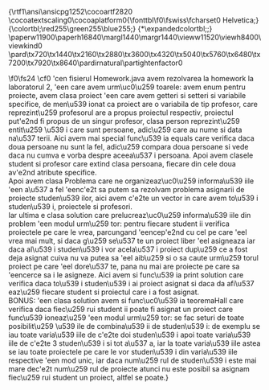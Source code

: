 {\rtf1\ansi\ansicpg1252\cocoartf2820
\cocoatextscaling0\cocoaplatform0{\fonttbl\f0\fswiss\fcharset0 Helvetica;}
{\colortbl;\red255\green255\blue255;}
{\*\expandedcolortbl;;}
\paperw11900\paperh16840\margl1440\margr1440\vieww11520\viewh8400\viewkind0
\pard\tx720\tx1440\tx2160\tx2880\tx3600\tx4320\tx5040\tx5760\tx6480\tx7200\tx7920\tx8640\pardirnatural\partightenfactor0

\f0\fs24 \cf0 \'cen fisierul Homework.java avem rezolvarea la homework la laboratorul 2, \'een care avem urm\uc0\u259 toarele: avem enum pentru proiecte, avem clasa proiect \'een care avem getteri si setteri si variabile specifice, de men\u539 ionat ca proiect are o variabila de tip profesor, care reprezint\u259  profesorul are a propus proiectul respectiv, proiectul put\'e2nd fi propus de un singur profesor, clasa person reprezint\u259  entit\u259 \u539 i care sunt persoane, adic\u259  care au nume si data na\u537 terii. Aici avem mai special func\u539 ia equals care verifica daca doua persoane nu sunt la fel, adic\u259  compara doua persoane si vede daca nu cumva e vorba despre aceea\u537 i persoana. Apoi avem clasele student si profesor care extind clasa persoana, fiecare din cele doua av\'e2nd atribute specifice.\
Apoi avem clasa Problema care ne organizeaz\uc0\u259  informa\u539 iile \'een a\u537 a fel \'eenc\'e2t sa putem sa rezolvam problema asignarii de proiecte studen\u539 ilor, aici avem c\'e2te un vector in care avem to\u539 i studen\u539 i, proiectele si profesori.\
Iar ultima e clasa solution care prelucreaz\uc0\u259  informa\u539 iile din problem \'een modul urm\u259 tor: pentru fiecare student ii verifica proiectele pe care le vrea, parcungand \'eencep\'e2nd cu cel pe care \'eel vrea mai mult, si daca g\u259 se\u537 te un proiect liber \'eel asigneaza iar daca al\u539 i studen\u539 i vor acela\u537 i proiect dup\u259  ce a fost deja asignat cuiva nu va putea sa \'eel aib\u259  si o sa caute urm\u259 torul proiect pe care \'eel dore\u537 te, pana nu mai are proiecte pe care sa \'eencerce sa i le asigneze. Aici avem si func\u539 ia print solution care verifica daca to\u539 i studen\u539 i ai proiect asignat si daca da afi\u537 eaz\u259  fiecare student si proiectul care i a fost asignat.\
BONUS: \'een clasa solution avem si func\uc0\u539 ia teoremaHall care verifica daca fiec\u259 rui student ii poate fi asignat un proiect care func\u539 ioneaz\u259  \'een modul urm\u259 tor: se fac seturi de toate posibilit\u259 \u539 ile de combina\u539 ii de studen\u539 i: de exemplu se iau toate varia\u539 iile de c\'e2te doi studen\u539 i apoi toate varia\u539 iile de c\'e2te 3 studen\u539 i si tot a\u537 a, iar la toate varia\u539 iile astea se iau toate proiectele pe care le vor studen\u539 i din varia\u539 iile respective \'een mod unic, iar daca num\u259 rul de studen\u539 i este mai mare dec\'e2t num\u259 rul de proiecte atunci nu este posibil sa asignam fiec\u259 rui student un proiect, altfel se poate.}
